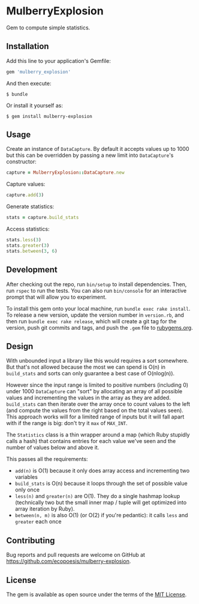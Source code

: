 # MulberryExplosion

Gem to compute simple statistics.

## Installation

Add this line to your application's Gemfile:

```ruby
gem 'mulberry_explosion'
```

And then execute:

    $ bundle

Or install it yourself as:

    $ gem install mulberry-explosion

## Usage

Create an instance of `DataCapture`. By default it accepts values up to 1000 but this can be overridden by passing a
new limit into `DataCapture`'s constructor:

```ruby
capture = MulberryExplosion::DataCapture.new
```

Capture values:

```ruby
capture.add(3)
```

Generate statistics:
```ruby
stats = capture.build_stats
```

Access statistics:
```ruby
stats.less(3)
stats.greater(3)
stats.between(3, 6)
```

## Development

After checking out the repo, run `bin/setup` to install dependencies. Then, run `rspec` to run the tests. 
You can also run `bin/console` for an interactive prompt that will allow you to experiment.

To install this gem onto your local machine, run `bundle exec rake install`. To release a new version, update the 
version number in `version.rb`, and then run `bundle exec rake release`, which will create a git tag for the version, 
push git commits and tags, and push the `.gem` file to [rubygems.org](https://rubygems.org).

## Design

With unbounded input a library like this would requires a sort somewhere. But that's not allowed because the most we 
can spend is O(n) in `build_stats` and sorts can only guarantee a best case of O(nlog(n)).
 
However since the input range is limited to positive numbers (including 0) under 1000 `DataCapture` can "sort" by 
allocating an array of all possible values and incrementing the values in the array as they are added. `build_stats` 
can then iterate over the array once to count values to the left (and compute the values from the right based on the 
total values seen). This approach works will for a limited range of inputs but it will fall apart with if the range is 
big: don't try it `max` of `MAX_INT`.

The `Statistics` class is a thin wrapper around a map (which Ruby stupidly calls a hash) that contains entries for each 
value we've seen and the number of values below and above it. 

This passes all the requirements:
* `add(n)` is O(1) because it only does array access and incrementing two variables
* `build_stats` is O(n) because it loops through the set of possible value only once
* `less(n)` and `greater(n)` are O(1). They do a single hashmap lookup (technically two but the small inner map / tuple
  will get optimized into array iteration by Ruby).
* `between(n, m)` is also O(1) (or O(2) if you're pedantic): it calls `less` and `greater` each once

## Contributing

Bug reports and pull requests are welcome on GitHub at https://github.com/ecopoesis/mulberry-explosion.

## License

The gem is available as open source under the terms of the [MIT License](https://opensource.org/licenses/MIT).

